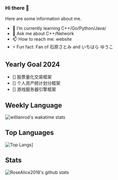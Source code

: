 ### Hi there 👋


<!-- **RoseAlice2018/RoseAlice2018** is a ✨ _special_ ✨ repository because its `README.md` (this file) appears on your GitHub profile. -->

Here are some information about me.

- 🌱 I’m currently learning C++/Go/Python/Java/
- 💬 Ask me about C++/Network
- 📫 How to reach me: website
- ⚡ Fun fact: Fan of 石原さとみ and いちはら ゆうこ

## Yearly Goal 2024
- [] 股票量化交易框架
- [] 个人资产统计划分框架
- [] 游戏服务器引擎框架

## Weekly Language
![willianrod's wakatime stats](https://github-readme-stats.vercel.app/api/wakatime?username=RoseAlice2018&theme=tokyonight)


## Top Languages
![Top Langs](https://github-readme-stats.vercel.app/api/top-langs/?username=RoseAlice2018&theme=tokyonight)]


## Stats
![RoseAlice2018's github stats](https://github-readme-stats.vercel.app/api?username=RoseAlice2018&theme=tokyonight)
